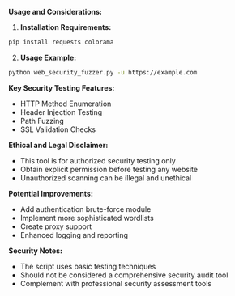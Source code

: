 **Usage and Considerations:**

1. **Installation Requirements:**
```bash
pip install requests colorama
```

2. **Usage Example:**
```bash
python web_security_fuzzer.py -u https://example.com
```

**Key Security Testing Features:**
- HTTP Method Enumeration
- Header Injection Testing
- Path Fuzzing
- SSL Validation Checks

**Ethical and Legal Disclaimer:**
- This tool is for authorized security testing only
- Obtain explicit permission before testing any website
- Unauthorized scanning can be illegal and unethical

**Potential Improvements:**
- Add authentication brute-force module
- Implement more sophisticated wordlists
- Create proxy support
- Enhanced logging and reporting

**Security Notes:**
- The script uses basic testing techniques
- Should not be considered a comprehensive security audit tool
- Complement with professional security assessment tools
